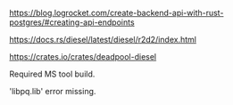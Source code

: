 https://blog.logrocket.com/create-backend-api-with-rust-postgres/#creating-api-endpoints


https://docs.rs/diesel/latest/diesel/r2d2/index.html

https://crates.io/crates/deadpool-diesel

Required MS tool build.

'libpq.lib' error missing.
